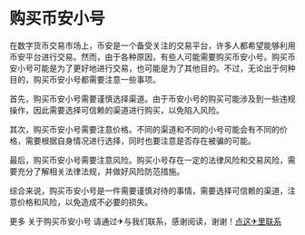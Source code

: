 # 购买币安小号

在数字货币交易市场上，币安是一个备受关注的交易平台，许多人都希望能够利用币安平台进行交易。然而，由于各种原因，有些人可能需要购买币安小号。购买币安小号可能是为了更好地进行交易，也可能是为了其他目的。不过，无论出于何种目的，购买币安小号都需要注意一些事项。

首先，购买币安小号需要谨慎选择渠道。由于币安小号的购买可能涉及到一些违规操作，因此需要选择可信赖的渠道进行购买，以免陷入风险。

其次，购买币安小号需要注意价格。不同的渠道和不同的小号可能会有不同的价格，需要根据自身情况进行选择，同时也要注意是否存在被骗的可能。

最后，购买币安小号需要注意风险。购买小号存在一定的法律风险和交易风险，需要充分了解相关法律法规，并做好风险防范措施。

综合来说，购买币安小号是一件需要谨慎对待的事情，需要选择可信赖的渠道，注意价格和风险，以免造成不必要的损失。

更多 关于购买币安小号 请通过✈与我们联系，感谢阅读，谢谢！[点这✈里联系](https://ss.k02.cc)